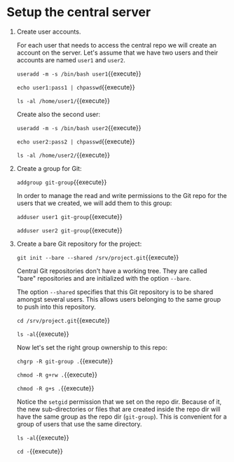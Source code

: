 # Setup the central server

1. Create user accounts.

   For each user that needs to access the central repo we will create
   an account on the server. Let's assume that we have two users and
   their accounts are named `user1` and `user2`.

   `useradd -m -s /bin/bash user1`{{execute}}
   
   `echo user1:pass1 | chpasswd`{{execute}}
   
   `ls -al /home/user1/`{{execute}}
   
   Create also the second user:
   
   `useradd -m -s /bin/bash user2`{{execute}}
   
   `echo user2:pass2 | chpasswd`{{execute}}

   `ls -al /home/user2/`{{execute}}
   
2. Create a group for Git:

   `addgroup git-group`{{execute}}

   In order to manage the read and write permissions to the Git repo
   for the users that we created, we will add them to this group:

   `adduser user1 git-group`{{execute}}

   `adduser user2 git-group`{{execute}}
   
3. Create a bare Git repository for the project:

   `git init --bare --shared /srv/project.git`{{execute}}
   
   Central Git repositories don't have a working tree. They are called
   "bare" repositories and are initialized with the option `--bare`.
   
   The option `--shared` specifies that this Git repository is to be
   shared amongst several users. This allows users belonging to the
   same group to push into this repository.
   
   `cd /srv/project.git`{{execute}}
   
   `ls -al`{{execute}}
   
   Now let's set the right group ownership to this repo:

   `chgrp -R git-group .`{{execute}}
   
   `chmod -R g+rw .`{{execute}}

   `chmod -R g+s .`{{execute}}
   
   Notice the `setgid` permission that we set on the repo dir. Because
   of it, the new sub-directories or files that are created inside the
   repo dir will have the same group as the repo dir
   (`git-group`). This is convenient for a group of users that use the
   same directory.

   `ls -al`{{execute}}
   
   `cd -`{{execute}}
